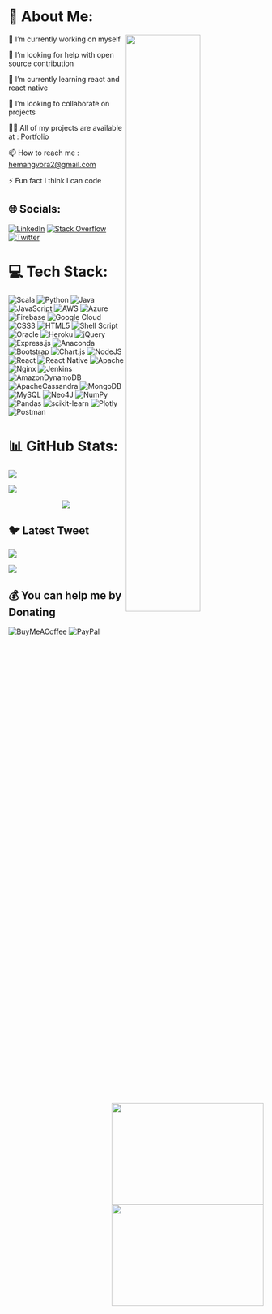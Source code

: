 
 

# 💫 About Me:
 
<div align="">

<img align="right" width="54%"  src="https://media4.giphy.com/media/DPFidIEQMZLVgplIPK/giphy.gif?cid=790b7611431bbcfed65fb77122ff4ef033d07066340fc972&rid=giphy.gif&ct=g"   />

 
🔭 I’m currently working on myself

🤝 I’m looking for help with open source contribution<br>
 
🌱 I’m currently learning react and react native<br> 
 
👯 I’m looking to collaborate on projects
 
👨‍💻 All of my projects are available at : <a href="">Portfolio</a>

📫 How to reach me : hemangvora2@gmail.com
 
⚡ Fun fact I think I can code
  

</div>
 


## 🌐 Socials:

[![LinkedIn](https://img.shields.io/badge/LinkedIn-%230077B5.svg?logo=linkedin&logoColor=white)](https://linkedin.com/in/hemangvora) [![Stack Overflow](https://img.shields.io/badge/-Stackoverflow-FE7A16?logo=stack-overflow&logoColor=white)](https://stackoverflow.com/users/hemang-vora) [![Twitter](https://img.shields.io/badge/Twitter-%231DA1F2.svg?logo=Twitter&logoColor=white)](https://twitter.com/Hemangvora1) 



# 💻 Tech Stack:

![Scala](https://img.shields.io/badge/scala-%23DC322F.svg?style=plastic&logo=scala&logoColor=white) ![Python](https://img.shields.io/badge/python-3670A0?style=plastic&logo=python&logoColor=ffdd54) ![Java](https://img.shields.io/badge/java-%23ED8B00.svg?style=plastic&logo=java&logoColor=white) ![JavaScript](https://img.shields.io/badge/javascript-%23323330.svg?style=plastic&logo=javascript&logoColor=%23F7DF1E) ![AWS](https://img.shields.io/badge/AWS-%23FF9900.svg?style=plastic&logo=amazon-aws&logoColor=white) ![Azure](https://img.shields.io/badge/azure-%230072C6.svg?style=plastic&logo=azure-devops&logoColor=white) ![Firebase](https://img.shields.io/badge/firebase-%23039BE5.svg?style=plastic&logo=firebase) ![Google Cloud](https://img.shields.io/badge/Google%20Cloud-%234285F4.svg?style=plastic&logo=google-cloud&logoColor=white) ![CSS3](https://img.shields.io/badge/css3-%231572B6.svg?style=plastic&logo=css3&logoColor=white) ![HTML5](https://img.shields.io/badge/html5-%23E34F26.svg?style=plastic&logo=html5&logoColor=white) ![Shell Script](https://img.shields.io/badge/shell_script-%23121011.svg?style=plastic&logo=gnu-bash&logoColor=white) ![Oracle](https://img.shields.io/badge/Oracle-F80000?style=plastic&logo=oracle&logoColor=white) ![Heroku](https://img.shields.io/badge/heroku-%23430098.svg?style=plastic&logo=heroku&logoColor=white) ![jQuery](https://img.shields.io/badge/jquery-%230769AD.svg?style=plastic&logo=jquery&logoColor=white) ![Express.js](https://img.shields.io/badge/express.js-%23404d59.svg?style=plastic&logo=express&logoColor=%2361DAFB) ![Anaconda](https://img.shields.io/badge/Anaconda-%2344A833.svg?style=plastic&logo=anaconda&logoColor=white) ![Bootstrap](https://img.shields.io/badge/bootstrap-%23563D7C.svg?style=plastic&logo=bootstrap&logoColor=white) ![Chart.js](https://img.shields.io/badge/chart.js-F5788D.svg?style=plastic&logo=chart.js&logoColor=white) ![NodeJS](https://img.shields.io/badge/node.js-6DA55F?style=plastic&logo=node.js&logoColor=white) ![React](https://img.shields.io/badge/react-%2320232a.svg?style=plastic&logo=react&logoColor=%2361DAFB) ![React Native](https://img.shields.io/badge/react_native-%2320232a.svg?style=plastic&logo=react&logoColor=%2361DAFB) ![Apache](https://img.shields.io/badge/apache-%23D42029.svg?style=plastic&logo=apache&logoColor=white) ![Nginx](https://img.shields.io/badge/nginx-%23009639.svg?style=plastic&logo=nginx&logoColor=white) ![Jenkins](https://img.shields.io/badge/jenkins-%232C5263.svg?style=plastic&logo=jenkins&logoColor=white) ![AmazonDynamoDB](https://img.shields.io/badge/Amazon%20DynamoDB-4053D6?style=plastic&logo=Amazon%20DynamoDB&logoColor=white) ![ApacheCassandra](https://img.shields.io/badge/cassandra-%231287B1.svg?style=plastic&logo=apache-cassandra&logoColor=white) ![MongoDB](https://img.shields.io/badge/MongoDB-%234ea94b.svg?style=plastic&logo=mongodb&logoColor=white) ![MySQL](https://img.shields.io/badge/mysql-%2300f.svg?style=plastic&logo=mysql&logoColor=white) 	![Neo4J](https://img.shields.io/badge/Neo4j-008CC1?style=plastic&logo=neo4j&logoColor=white) ![NumPy](https://img.shields.io/badge/numpy-%23013243.svg?style=plastic&logo=numpy&logoColor=white) ![Pandas](https://img.shields.io/badge/pandas-%23150458.svg?style=plastic&logo=pandas&logoColor=white) ![scikit-learn](https://img.shields.io/badge/scikit--learn-%23F7931E.svg?style=plastic&logo=scikit-learn&logoColor=white) ![Plotly](https://img.shields.io/badge/Plotly-%233F4F75.svg?style=plastic&logo=plotly&logoColor=white) ![Postman](https://img.shields.io/badge/Postman-FF6C37?style=plastic&logo=postman&logoColor=white)


# 📊 GitHub Stats:

 <img align="right" height="200px" width="300px"  src="https://media4.giphy.com/media/sDjEhZBhLns37ca4lz/giphy.gif?cid=790b7611d58d73749779926ff8553883a2a9bbee4d1e7694&rid=giphy.gif&ct=g"   />

![](https://github-readme-stats.vercel.app/api?username=HemangVora&theme=dark&hide_border=false&include_all_commits=true&count_private=true)

<img align="right" height="200px" width="300px" src="https://media3.giphy.com/media/HscDLzkO8EOTmgkhQP/giphy.gif?cid=ecf05e47zhz0l5uj06gtswj0kc8xu8x1rtle60b4obacifwd&rid=giphy.gif&ct=g"   />
<img  src="https://github-readme-streak-stats.herokuapp.com/?user=HemangVora&theme=dark&hide_border=false"   />

<p align="center">
<img align="center" src="https://github-readme-stats.vercel.app/api/top-langs/?username=HemangVora&theme=dark&hide_border=false&include_all_commits=true&count_private=true&layout=compact"   />
</p>
 

## 🐦 Latest Tweet

[![](https://gtce.itsvg.in/api?username=Hemangvora1)](https://github.com/VishwaGauravIn/github-twitter-card-embed)
 
[![](https://visitcount.itsvg.in/api?id=HemangVora&label=Profile%20Visits&color=12&pretty=true)](https://visitcount.itsvg.in)


  ## 💰 You can help me by Donating
  [![BuyMeACoffee](https://img.shields.io/badge/Buy%20Me%20a%20Coffee-ffdd00?style=for-the-badge&logo=buy-me-a-coffee&logoColor=black)](https://buymeacoffee.com/hemangvora) [![PayPal](https://img.shields.io/badge/PayPal-00457C?style=for-the-badge&logo=paypal&logoColor=white)](https://paypal.me/hemangvora)  
 
